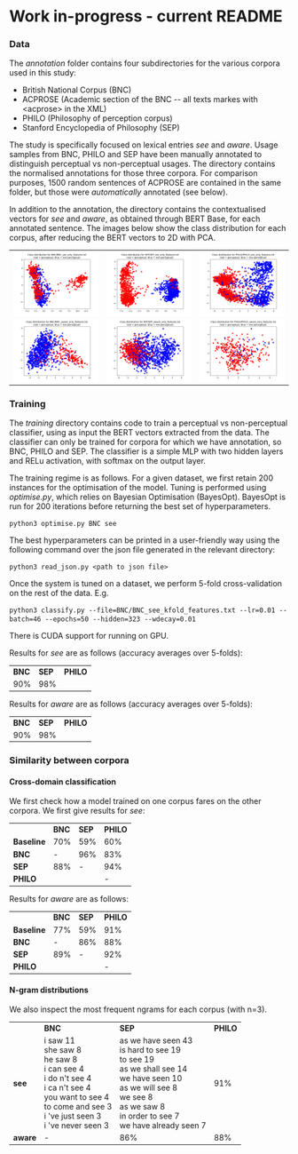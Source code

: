 # Work in-progress - current README

### Data

The *annotation* folder contains four subdirectories for the various corpora used in this study:

* British National Corpus (BNC)
* ACPROSE (Academic section of the BNC -- all texts markes with \<acprose\> in the XML)
* PHILO (Philosophy of perception corpus)
* Stanford Encyclopedia of Philosophy (SEP)

The study is specifically focused on lexical entries *see* and *aware*. Usage samples from BNC, PHILO and SEP have been manually annotated to distinguish perceptual vs non-perceptual usages. The directory contains the normalised annotations for those three corpora. For comparison purposes, 1500 random sentences of ACPROSE are contained in the same folder, but those were *automatically* annotated (see below).

In addition to the annotation, the directory contains the contextualised vectors for *see* and *aware*, as obtained through BERT Base, for each annotated sentence. The images below show the class distribution for each corpus, after reducing the BERT vectors to 2D with PCA.

<table border=0 >
   <tr>
     <td>
     <img style="vertical-align: bottom;" width="100%" height="100%" src="https://github.com/minimalparts/Perception/blob/master/annotation/BNC/BNC_see.png" />
     </td>
     <td>
     <img style="vertical-align: bottom;" width="100%" height="100%" src="https://github.com/minimalparts/Perception/blob/master/annotation/SEP/SEP_see.png" />
     </td>
     <td>
     <img style="vertical-align: bottom;" width="100%" height="100%" src="https://github.com/minimalparts/Perception/blob/master/annotation/PHILO/PHILO_see.png" />
     </td>
   </tr>
   <tr>
     <td>
     <img style="vertical-align: bottom;" width="100%" height="100%" src="https://github.com/minimalparts/Perception/blob/master/annotation/BNC/BNC_aware.png" />
     </td>
     <td>
     <img style="vertical-align: bottom;" width="100%" height="100%" src="https://github.com/minimalparts/Perception/blob/master/annotation/SEP/SEP_aware.png" />
     </td>
     <td>
     <img style="vertical-align: bottom;" width="100%" height="100%" src="https://github.com/minimalparts/Perception/blob/master/annotation/PHILO/PHILO_aware.png" />
     </td>
   </tr>
</table>



### Training

The *training* directory contains code to train a perceptual vs non-perceptual classifier, using as input the BERT vectors extracted from the data. The classifier can only be trained for corpora for which we have annotation, so BNC, PHILO and SEP. The classifier is a simple MLP with two hidden layers and RELu activation, with softmax on the output layer.

The training regime is as follows. For a given dataset, we first retain 200 instances for the optimisation of the model. Tuning is performed using *optimise.py*, which relies on Bayesian Optimisation (BayesOpt). BayesOpt is run for 200 iterations before returning the best set of hyperparameters.

    python3 optimise.py BNC see

The best hyperparameters can be printed in a user-friendly way using the following command over the json file generated in the relevant directory:

    python3 read_json.py <path to json file>

Once the system is tuned on a dataset, we perform 5-fold cross-validation on the rest of the data. E.g.

    python3 classify.py --file=BNC/BNC_see_kfold_features.txt --lr=0.01 --batch=46 --epochs=50 --hidden=323 --wdecay=0.01

There is CUDA support for running on GPU.

Results for *see* are as follows (accuracy averages over 5-folds):

<table>
<tr>
<td><b>BNC</b></td><td><b>SEP</b></td><td><b>PHILO</b></td>
</tr>
<tr>
<td>90%</td><td>98%</td><td></td>
</tr>
</table>


Results for *aware* are as follows (accuracy averages over 5-folds):

<table>
<tr>
<td><b>BNC</b></td><td><b>SEP</b></td><td><b>PHILO</b></td>
</tr>
<tr>
<td>90%</td><td>98%</td><td></td>
</tr>
</table>



### Similarity between corpora

#### Cross-domain classification

We first check how a model trained on one corpus fares on the other corpora. We first give results for *see*:

<table>
<tr>
<td></td><td><b>BNC</b></td><td><b>SEP</b></td><td><b>PHILO</b></td>
</tr>
<tr>
<td><b>Baseline</b><td>70%</td><td>59%</td><td>60%</td>
</tr>
<tr>
<td><b>BNC</b><td>-</td><td>96%</td><td>83%</td>
</tr>
<tr>
<td><b>SEP</b><td>88%</td><td>-</td><td>94%</td>
</tr>
<tr>
<td><b>PHILO</b><td></td><td></td><td>-</td>
</tr>
</table>


Results for *aware* are as follows:

<table>
<tr>
<td></td><td><b>BNC</b></td><td><b>SEP</b></td><td><b>PHILO</b></td>
</tr>
<tr>
<td><b>Baseline</b><td>77%</td><td>59%</td><td>91%</td>
</tr>
<tr>
<td><b>BNC</b><td>-</td><td>86%</td><td>88%</td>
</tr>
<tr>
<td><b>SEP</b><td>89%</td><td>-</td><td>92%</td>
</tr>
<tr>
<td><b>PHILO</b><td></td><td></td><td>-</td>
</tr>
</table>


#### N-gram distributions

We also inspect the most frequent ngrams for each corpus (with n=3).

<table>
<tr>
<td></td><td><b>BNC</b></td><td><b>SEP</b></td><td><b>PHILO</b></td>
</tr>
<tr>
<td><b>see</b><td>i saw 11<br>
she saw 8<br>
he saw 8<br>
i can see 4<br>
i do n't see 4<br>
i ca n't see 4<br>
you want to see 4<br>
to come and see 3<br>
i 've just seen 3<br>
i 've never seen 3</td>
<td>as we have seen 43<br>
is hard to see 19<br>
to see 19<br>
as we shall see 14<br>
we have seen 10<br>
as we will see 8<br>
we see 8<br>
as we saw 8<br>
in order to see 7<br>
we have already seen 7</td>
<td>91%</td>
</tr>
<tr>
<td><b>aware</b><td>-</td><td>86%</td><td>88%</td>
</tr>
</table>


